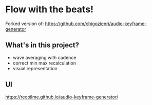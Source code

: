 # Flow with the beats!

Forked version of:  https://github.com/chigozienri/audio-keyframe-generator

## What's in this project?

 - wave averaging with cadence
 - correct min max recalculation
 - visual representation

## UI

https://recoilme.github.io/audio-keyframe-generator/